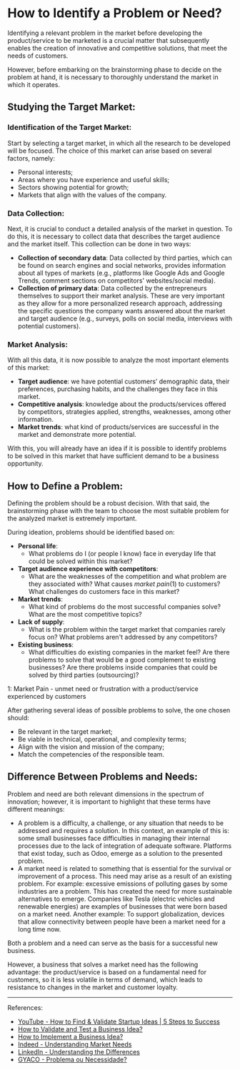 # How to Identify a Problem or Need?

Identifying a relevant problem in the market before developing the product/service to be marketed is a crucial matter that subsequently enables the creation of innovative and competitive solutions, that meet the needs of customers.

However, before embarking on the brainstorming phase to decide on the problem at hand, it is necessary to thoroughly understand the market in which it operates.

## Studying the Target Market:

### Identification of the Target Market:

Start by selecting a target market, in which all the research to be developed will be focused. The choice of this market can arise based on several factors, namely:

- Personal interests;
- Areas where you have experience and useful skills;
- Sectors showing potential for growth;
- Markets that align with the values of the company.

### Data Collection:

Next, it is crucial to conduct a detailed analysis of the market in question. To do this, it is necessary to collect data that describes the target audience and the market itself. This collection can be done in two ways:

- **Collection of secondary data**: Data collected by third parties, which can be found on search engines and social networks, provides information about all types of markets (e.g., platforms like Google Ads and Google Trends, comment sections on competitors' websites/social media).
- **Collection of primary data**: Data collected by the entrepreneurs themselves to support their market analysis. These are very important as they allow for a more personalized research approach, addressing the specific questions the company wants answered about the market and target audience (e.g., surveys, polls on social media, interviews with potential customers).

### Market Analysis:

With all this data, it is now possible to analyze the most important elements of this market:

- **Target audience**: we have potential customers’ demographic data, their preferences, purchasing habits, and the challenges they face in this market.
- **Competitive analysis**: knowledge about the products/services offered by competitors, strategies applied, strengths, weaknesses, among other information.
- **Market trends**: what kind of products/services are successful in the market and demonstrate more potential.

With this, you will already have an idea if it is possible to identify problems to be solved in this market that have sufficient demand to be a business opportunity.

## How to Define a Problem:

Defining the problem should be a robust decision. With that said, the brainstorming phase with the team to choose the most suitable problem for the analyzed market is extremely important.

During ideation, problems should be identified based on:

- **Personal life**:
  - What problems do I (or people I know) face in everyday life that could be solved within this market?
- **Target audience experience with competitors**:
  - What are the weaknesses of the competition and what problem are they associated with? What causes *market pain*(1) to customers? What challenges do customers face in this market?
- **Market trends**:
  - What kind of problems do the most successful companies solve? What are the most competitive topics?
- **Lack of supply**:
  - What is the problem within the target market that companies rarely focus on? What problems aren't addressed by any competitors?
- **Existing business**:
  - What difficulties do existing companies in the market feel? Are there problems to solve that would be a good complement to existing businesses? Are there problems inside companies that could be solved by third parties (outsourcing)?

1: Market Pain - unmet need or frustration with a product/service experienced by customers

After gathering several ideas of possible problems to solve, the one chosen should:
- Be relevant in the target market;
- Be viable in technical, operational, and complexity terms;
- Align with the vision and mission of the company;
- Match the competencies of the responsible team.

## Difference Between Problems and Needs:

Problem and need are both relevant dimensions in the spectrum of innovation; however, it is important to highlight that these terms have different meanings:

- A problem is a difficulty, a challenge, or any situation that needs to be addressed and requires a solution. In this context, an example of this is: some small businesses face difficulties in managing their internal processes due to the lack of integration of adequate software. Platforms that exist today, such as Odoo, emerge as a solution to the presented problem.
- A market need is related to something that is essential for the survival or improvement of a process. This need may arise as a result of an existing problem. For example: excessive emissions of polluting gases by some industries are a problem. This has created the need for more sustainable alternatives to emerge. Companies like Tesla (electric vehicles and renewable energies) are examples of businesses that were born based on a market need. Another example: To support globalization, devices that allow connectivity between people have been a market need for a long time now.

Both a problem and a need can serve as the basis for a successful new business.

However, a business that solves a market need has the following advantage: the product/service is based on a fundamental need for customers, so it is less volatile in terms of demand, which leads to resistance to changes in the market and customer loyalty.

---
References:
- [YouTube - How to Find & Validate Startup Ideas | 5 Steps to Success](https://www.youtube.com/watch?v=b-hDg7699S0)
- [How to Validate and Test a Business Idea?](https://liveeduisegiunl.sharepoint.com/:b:/s/NOVAe/EULSPLdHCZZAv3TMtiWRzoYBzajLJ41XEIkwOxhDQ-B93g?e=ugYlMs)
- [How to Implement a Business Idea?](https://liveeduisegiunl.sharepoint.com/:b:/s/NOVAe/ESEtDOYI4EZNrcstnU56hDQBO5sF8Ji_YMS-WpKzjgUYrw?e=HSh6Uz)
- [Indeed - Understanding Market Needs](https://www.indeed.com/career-advice/career-development/market-needs)
- [LinkedIn - Understanding the Differences](https://www.linkedin.com/pulse/partindo-dos-problemas-entendendo-diferenças-que-diógenes-nascimento/)
- [GYACO - Problema ou Necessidade?](https://www.gyaco.com/2012/04/21/problema-ou-necessidade/)
